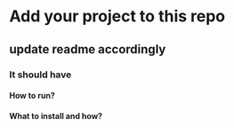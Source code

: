 # Add your project to this repo

## update readme accordingly

### It should have
#### How to run?
#### What to install and how?
